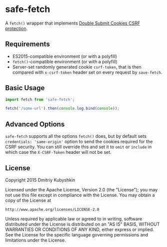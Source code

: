# safe-fetch

A `fetch()` wrapper that implements [Double Submit Cookies CSRF protection](https://www.owasp.org/index.php/Cross-Site_Request_Forgery_(CSRF)_Prevention_Cheat_Sheet#Double_Submit_Cookies).

## Requirements

* ES2015-compatible environment (or with a polyfill)
* `fetch()`-compatible environment (or with a polyfill)
* Server-set randomly generated cookie `csrf-token`, that is then compared with `x-csrf-token` header set on every request by `save-fetch`.

## Basic Usage

```js
import fetch from 'safe-fetch';

fetch('/some-url').then(console.log.bind(console));
```

## Advanced Options

`safe-fetch` supports all the options `fetch()` does, but by default sets `credentials: 'same-origin'` option to send the cookies required for the CSRF security. You can still override this and set it to `omit` or `include` in which case the `X-CSRF-Token` header will not be set.

## License

Copyright 2015 Dmitriy Kubyshkin

Licensed under the Apache License, Version 2.0 (the "License");
you may not use this file except in compliance with the License.
You may obtain a copy of the License at

    http://www.apache.org/licenses/LICENSE-2.0

Unless required by applicable law or agreed to in writing, software
distributed under the License is distributed on an "AS IS" BASIS,
WITHOUT WARRANTIES OR CONDITIONS OF ANY KIND, either express or implied.
See the License for the specific language governing permissions and
limitations under the License.
